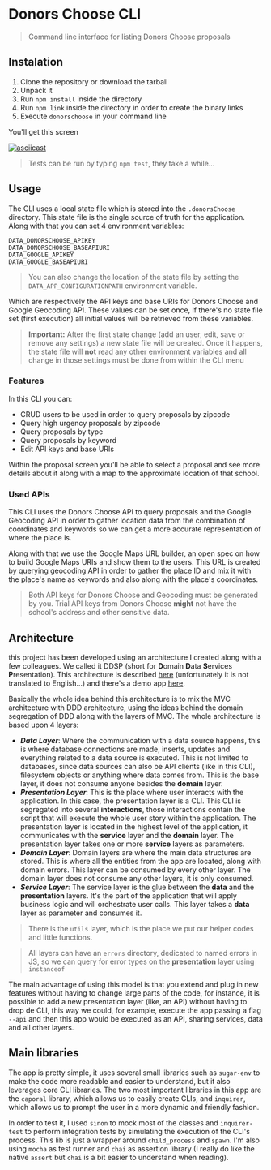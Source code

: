 # Donors Choose CLI

> Command line interface for listing Donors Choose proposals

## Instalation

1. Clone the repository or download the tarball
2. Unpack it
3. Run `npm install` inside the directory
4. Run `npm link` inside the directory in order to create the binary links
5. Execute `donorschoose` in your command line

You'll get this screen

[![asciicast](https://asciinema.org/a/JBdTq1EdDANVGwWMja6zsz5hE.svg)](https://asciinema.org/a/JBdTq1EdDANVGwWMja6zsz5hE)

> Tests can be run by typing `npm test`, they take a while...

## Usage

The CLI uses a local state file which is stored into the `.donorsChoose` directory. This state file is the single source of truth for the application. Along with that you can set 4 environment variables:

```
DATA_DONORSCHOOSE_APIKEY
DATA_DONORSCHOOSE_BASEAPIURI
DATA_GOOGLE_APIKEY
DATA_GOOGLE_BASEAPIURI
```

> You can also change the location of the state file by setting the `DATA_APP_CONFIGURATIONPATH` environment variable.

Which are respectively the API keys and base URIs for Donors Choose and Google Geocoding API. These values can be set once, if there's no state file set (first execution) all initial values will be retrieved from these variables.

> **Important:** After the first state change (add an user, edit, save or remove any settings) a new state file will be created. Once it happens, the state file will **not** read any other environment variables and all change in those settings must be done from within the CLI menu

### Features

In this CLI you can:

- CRUD users to be used in order to query proposals by zipcode
- Query high urgency proposals by zipcode
- Query proposals by type
- Query proposals by keyword
- Edit API keys and base URIs

Within the proposal screen you'll be able to select a proposal and see more details about it along with a map to the approximate location of that school.

### Used APIs

This CLI uses the Donors Choose API to query proposals and the Google Geocoding API in order to gather location data from the combination of coordinates and keywords so we can get a more accurate representation of where the place is.

Along with that we use the Google Maps URL builder, an open spec on how to build Google Maps URIs and show them to the users. This URL is created by querying geocoding API in order to gather the place ID and mix it with the place's name as keywords and also along with the place's coordinates.

> Both API keys for Donors Choose and Geocoding must be generated by you. Trial API keys from Donors Choose **might** not have the school's address and other sensitive data.

## Architecture

this project has been developed using an architecture I created along with a few colleagues. We called it DDSP (short for **D**omain **D**ata **S**ervices **P**resentation). This architecture is described [here](https://github.com/nxcd/developer-handbook/blob/master/Arquitetura/Arquitetura-de-Código.md) (unfortunately it is not translated to English...) and there's a demo app [here](https://github.com/khaosdoctor/event-sourcing-demo-app).

Basically the whole idea behind this architecture is to mix the MVC architecture with DDD architecture, using the ideas behind the domain segregation of DDD along with the layers of MVC. The whole architecture is based upon 4 layers:

- ***Data Layer***: Where the communication with a data source happens, this is where database connections are made, inserts, updates and everything related to a data source is executed. This is not limited to databases, since data sources can also be API clients (like in this CLI), filesystem objects or anything where data comes from. This is the base layer, it does not consume anyone besides the **domain** layer.
- ***Presentation Layer***: This is the place where user interacts with the application. In this case, the presentation layer is a CLI. This CLI is segregated into several **interactions**, those interactions contain the script that will execute the whole user story within the application. The presentation layer is located in the highest level of the application, it communicates with the **service** layer and the **domain** layer. The presentation layer takes one or more **service** layers as parameters.
- ***Domain Layer***: Domain layers are where the main data structures are stored. This is where all the entities from the app are located, along with domain errors. This layer can be consumed by every other layer. The domain layer does not consume any other layers, it is only consumed.
- ***Service Layer***: The service layer is the glue between the **data** and the **presentation** layers. It's the part of the application that will apply business logic and will orchestrate user calls. This layer takes a **data** layer as parameter and consumes it.

> There is the `utils` layer, which is the place we put our helper codes and little functions.

> All layers can have an `errors` directory, dedicated to named errors in JS, so we can query for error types on the **presentation** layer using `instanceof`

The main advantage of using this model is that you extend and plug in new features without having to change large parts of the code, for instance, it is possible to add a new presentation layer (like, an API) without having to drop de CLI, this way we could, for example, execute the app passing a flag `--api` and then this app would be executed as an API, sharing services, data and all other layers.

## Main libraries

The app is pretty simple, it uses several small libraries such as `sugar-env` to make the code more readable and easier to understand, but it also leverages core CLI libraries. The two most important libraries in this app are the `caporal` library, which allows us to easily create CLIs, and `inquirer`, which allows us to prompt the user in a more dynamic and friendly fashion.

In order to test it, I used `sinon` to mock most of the classes and `inquirer-test` to perform integration tests by simulating the execution of the CLI's process. This lib is just a wrapper around `child_process` and `spawn`. I'm also using `mocha` as test runner and `chai` as assertion library (I really do like the native `assert` but `chai` is a bit easier to understand when reading).
